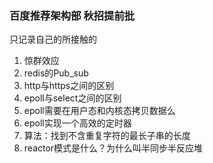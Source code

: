 ### 百度推荐架构部 秋招提前批

只记录自己的所接触的

1. 惊群效应
2. redis的Pub_sub
3. http与https之间的区别
4. epoll与select之间的区别
5. epoll需要在用户态和内核态拷贝数据么
6. epoll实现一个高效的定时器
7. 算法：找到不含重复字符的最长子串的长度
8. reactor模式是什么？为什么叫半同步半反应堆

